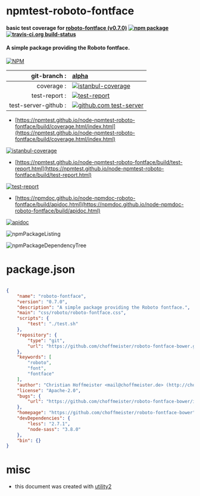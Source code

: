 # npmtest-roboto-fontface

#### basic test coverage for  [roboto-fontface (v0.7.0)](https://github.com/choffmeister/roboto-fontface-bower)  [![npm package](https://img.shields.io/npm/v/npmtest-roboto-fontface.svg?style=flat-square)](https://www.npmjs.org/package/npmtest-roboto-fontface) [![travis-ci.org build-status](https://api.travis-ci.org/npmtest/node-npmtest-roboto-fontface.svg)](https://travis-ci.org/npmtest/node-npmtest-roboto-fontface)

#### A simple package providing the Roboto fontface.

[![NPM](https://nodei.co/npm/roboto-fontface.png?downloads=true&downloadRank=true&stars=true)](https://www.npmjs.com/package/roboto-fontface)

| git-branch : | [alpha](https://github.com/npmtest/node-npmtest-roboto-fontface/tree/alpha)|
|--:|:--|
| coverage : | [![istanbul-coverage](https://npmtest.github.io/node-npmtest-roboto-fontface/build/coverage.badge.svg)](https://npmtest.github.io/node-npmtest-roboto-fontface/build/coverage.html/index.html)|
| test-report : | [![test-report](https://npmtest.github.io/node-npmtest-roboto-fontface/build/test-report.badge.svg)](https://npmtest.github.io/node-npmtest-roboto-fontface/build/test-report.html)|
| test-server-github : | [![github.com test-server](https://npmtest.github.io/node-npmtest-roboto-fontface/GitHub-Mark-32px.png)](https://npmtest.github.io/node-npmtest-roboto-fontface/build/app/index.html) | | build-artifacts : | [![build-artifacts](https://npmtest.github.io/node-npmtest-roboto-fontface/glyphicons_144_folder_open.png)](https://github.com/npmtest/node-npmtest-roboto-fontface/tree/gh-pages/build)|

- [https://npmtest.github.io/node-npmtest-roboto-fontface/build/coverage.html/index.html](https://npmtest.github.io/node-npmtest-roboto-fontface/build/coverage.html/index.html)

[![istanbul-coverage](https://npmtest.github.io/node-npmtest-roboto-fontface/build/screenCapture.buildCi.browser.%252Ftmp%252Fbuild%252Fcoverage.lib.html.png)](https://npmtest.github.io/node-npmtest-roboto-fontface/build/coverage.html/index.html)

- [https://npmtest.github.io/node-npmtest-roboto-fontface/build/test-report.html](https://npmtest.github.io/node-npmtest-roboto-fontface/build/test-report.html)

[![test-report](https://npmtest.github.io/node-npmtest-roboto-fontface/build/screenCapture.buildCi.browser.%252Ftmp%252Fbuild%252Ftest-report.html.png)](https://npmtest.github.io/node-npmtest-roboto-fontface/build/test-report.html)

- [https://npmdoc.github.io/node-npmdoc-roboto-fontface/build/apidoc.html](https://npmdoc.github.io/node-npmdoc-roboto-fontface/build/apidoc.html)

[![apidoc](https://npmdoc.github.io/node-npmdoc-roboto-fontface/build/screenCapture.buildCi.browser.%252Ftmp%252Fbuild%252Fapidoc.html.png)](https://npmdoc.github.io/node-npmdoc-roboto-fontface/build/apidoc.html)

![npmPackageListing](https://npmtest.github.io/node-npmtest-roboto-fontface/build/screenCapture.npmPackageListing.svg)

![npmPackageDependencyTree](https://npmtest.github.io/node-npmtest-roboto-fontface/build/screenCapture.npmPackageDependencyTree.svg)



# package.json

```json

{
    "name": "roboto-fontface",
    "version": "0.7.0",
    "description": "A simple package providing the Roboto fontface.",
    "main": "css/roboto/roboto-fontface.css",
    "scripts": {
        "test": "./test.sh"
    },
    "repository": {
        "type": "git",
        "url": "https://github.com/choffmeister/roboto-fontface-bower.git"
    },
    "keywords": [
        "roboto",
        "font",
        "fontface"
    ],
    "author": "Christian Hoffmeister <mail@choffmeister.de> (http://choffmeister.de/)",
    "license": "Apache-2.0",
    "bugs": {
        "url": "https://github.com/choffmeister/roboto-fontface-bower/issues"
    },
    "homepage": "https://github.com/choffmeister/roboto-fontface-bower",
    "devDependencies": {
        "less": "2.7.1",
        "node-sass": "3.8.0"
    },
    "bin": {}
}
```



# misc
- this document was created with [utility2](https://github.com/kaizhu256/node-utility2)
